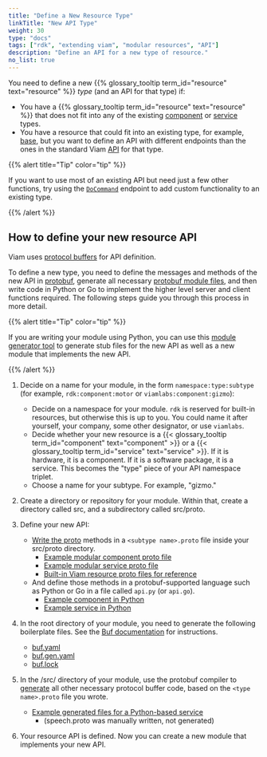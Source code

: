 ```yaml
---
title: "Define a New Resource Type"
linkTitle: "New API Type"
weight: 30
type: "docs"
tags: ["rdk", "extending viam", "modular resources", "API"]
description: "Define an API for a new type of resource."
no_list: true
---
```


You need to define a new {{% glossary_tooltip term_id="resource" text="resource" %}} *type* (and an API for that type) if:

- You have a {{% glossary_tooltip term_id="resource" text="resource" %}} that does not fit into any of the existing [component](/components/) or [service](/services/) types.
- You have a resource that could fit into an existing type, for example, [base](/components/base/), but you want to define an API with different endpoints than the ones in the standard Viam [API](/program/apis/) for that type.

{{% alert title="Tip" color="tip" %}}

If you want to use most of an existing API but need just a few other functions, try using the [`DoCommand`](/program/apis/#docommand) endpoint to add custom functionality to an existing type.

{{% /alert %}}

## How to define your new resource API

Viam uses [protocol buffers](https://protobuf.dev/) for API definition.

To define a new type, you need to define the messages and methods of the new API in [protobuf](https://github.com/protocolbuffers/protobuf), generate all necessary [protobuf module files](https://buf.build/docs/generate/usage/), and then write code in Python or Go to implement the higher level server and client functions required.
The following steps guide you through this process in more detail.

{{% alert title="Tip" color="tip" %}}

If you are writing your module using Python, you can use this [module generator tool](https://github.com/viam-labs/generator-viam-module) to generate stub files for the new API as well as a new module that implements the new API.

{{% /alert %}}

1. Decide on a name for your module, in the form `namespace:type:subtype` (for example, `rdk:component:motor` or `viamlabs:component:gizmo`):

    - Decide on a namespace for your module.
    `rdk` is reserved for built-in resources, but otherwise this is up to you.
    You could name it after yourself, your company, some other designator, or use `viamlabs`.
    - Decide whether your new resource is a {{< glossary_tooltip term_id="component" text="component" >}} or a {{< glossary_tooltip term_id="service" text="service" >}}.
    If it is hardware, it is a component.
    If it is a software package, it is a service.
    This becomes the "type" piece of your API namespace triplet.
    - Choose a name for your subtype.
    For example, "gizmo."

2. Create a directory or repository for your module.
  Within that, create a directory called <file>src</file>, and a subdirectory called <file>src/proto</file>.
3. Define your new API:

    - [Write the proto](https://protobuf.dev/programming-guides/proto3/) methods in a `<subtype name>.proto` file inside your <file>src/proto</file> directory.
      - [Example modular component proto file](https://github.com/viamrobotics/viam-python-sdk/blob/main/examples/module/src/proto/gizmo.proto)
      - [Example modular service proto file](https://github.com/viam-labs/speech/blob/main/src/proto/speech.proto)
      - [Built-in Viam resource proto files for reference](https://github.com/viamrobotics/api/tree/main/proto/viam)
    - And define those methods in a protobuf-supported language such as Python or Go in a file called `api.py` (or `api.go`).
      - [Example component in Python](https://github.com/viamrobotics/viam-python-sdk/blob/main/examples/module/src/gizmo/api.py)
      - [Example service in Python](https://github.com/viam-labs/speech/blob/main/src/speech/api.py)

4. In the root directory of your module, you need to generate the following boilerplate files.
  See the [Buf documentation](https://buf.build/docs/generate/usage/) for instructions.

    - [<file>buf.yaml</file>](https://buf.build/docs/configuration/v1/buf-gen-yaml/)
    - [<file>buf.gen.yaml</file>](https://buf.build/docs/configuration/v1/buf-gen-yaml/)
    - [<file>buf.lock</file>](https://buf.build/docs/configuration/v1/buf-lock/)

5. In the <file>/src/</file> directory of your module, use the protobuf compiler to [generate](https://buf.build/docs/tutorials/getting-started-with-buf-cli/#generate-code) all other necessary protocol buffer code, based on the `<type name>.proto` file you wrote.

    - [Example generated files for a Python-based service](https://github.com/viam-labs/speech/tree/main/src/proto)
      - (<file>speech.proto</file> was manually written, not generated)

6. Your resource API is defined.
  Now you can create a new module <!-- insert link! --> that implements your new API.
